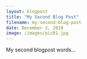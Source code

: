 ```yaml
---
layout: blogpost
title: "My Second Blog Post"
filename: my-second-blog-post
date: December 2, 2019
image: /images/pic01.jpg
---
```


My second blogpost words...